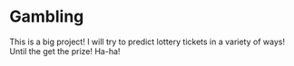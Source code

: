 # Gambling
This is a big project! I will try to predict lottery tickets in a variety of ways! Until the get the prize! Ha-ha!

